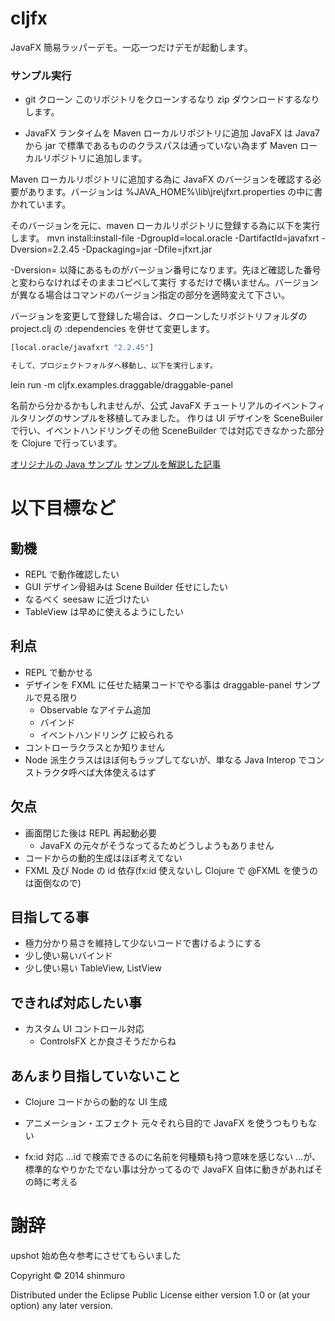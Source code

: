 # cljfx
JavaFX 簡易ラッパーデモ。一応一つだけデモが起動します。

### サンプル実行
* git クローン
このリポジトリをクローンするなり zip ダウンロードするなりします。

* JavaFX ランタイムを Maven ローカルリポジトリに追加
JavaFX は Java7 から jar で標準であるもののクラスパスは通っていない為まず Maven ローカルリポジトリに追加します。

Maven ローカルリポジトリに追加する為に JavaFX のバージョンを確認する必要があります。バージョンは %JAVA_HOME%\lib\jre\jfxrt.properties の中に書かれています。

そのバージョンを元に、maven ローカルリポジトリに登録する為に以下を実行します。
mvn install:install-file -DgroupId=local.oracle -DartifactId=javafxrt -Dversion=2.2.45 -Dpackaging=jar -Dfile=jfxrt.jar

-Dversion= 以降にあるものがバージョン番号になります。先ほど確認した番号と変わらなければそのままコピペして実行
するだけで構いません。バージョンが異なる場合はコマンドのバージョン指定の部分を適時変えて下さい。

バージョンを変更して登録した場合は、クローンしたリポジトリフォルダの project.clj の :dependencies を併せて変更します。

```Clojure
[local.oracle/javafxrt "2.2.45"]

そして、プロジェクトフォルダへ移動し、以下を実行します。

```
lein run -m cljfx.examples.draggable/draggable-panel

名前から分かるかもしれませんが、公式 JavaFX チュートリアルのイベントフィルタリングのサンプルを移植してみました。
作りは UI デザインを SceneBuiler で行い、イベントハンドリングその他 SceneBuilder では対応できなかった部分を
Clojure で行っています。

[オリジナルの Java サンプル](http://docs.oracle.com/javafx/2/events/DraggablePanelsExample.java.htm)
[サンプルを解説した記事](http://docs.oracle.com/javafx/2/events/filters.htm)

# 以下目標など
## 動機
- REPL で動作確認したい
- GUI デザイン骨組みは Scene Builder 任せにしたい
- なるべく seesaw に近づけたい
- TableView は早めに使えるようにしたい

## 利点
- REPL で動かせる
- デザインを FXML に任せた結果コードでやる事は draggable-panel サンプルで見る限り
  - Observable なアイテム追加
  - バインド
  - イベントハンドリング
  に絞られる
- コントローラクラスとか知りません
- Node 派生クラスはほぼ何もラップしてないが、単なる Java Interop でコンストラクタ呼べば大体使えるはず

## 欠点
- 画面閉じた後は REPL 再起動必要
  - JavaFX の元々がそうなってるためどうしようもありません
- コードからの動的生成はほぼ考えてない
- FXML 及び Node の id 依存(fx:id 使えないし Clojure で @FXML を使うのは面倒なので)

## 目指してる事
- 極力分かり易さを維持して少ないコードで書けるようにする
- 少し使い易いバインド
- 少し使い易い TableView, ListView

## できれば対応したい事
- カスタム UI コントロール対応
  - ControlsFX とか良さそうだからね

## あんまり目指していないこと
- Clojure コードからの動的な UI 生成
- アニメーション・エフェクト
元々それら目的で JavaFX を使うつもりもない

- fx:id 対応
...id で検索できるのに名前を何種類も持つ意味を感じない
...が、標準的なやりかたでない事は分かってるので JavaFX 自体に動きがあればその時に考える

# 謝辞
upshot 始め色々参考にさせてもらいました

Copyright © 2014 shinmuro

Distributed under the Eclipse Public License either version 1.0 or (at your option) any later version.
